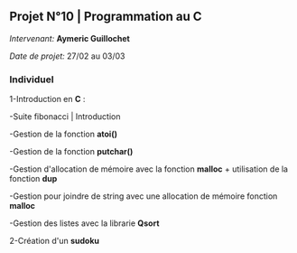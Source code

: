 ##  Projet N°10 | Programmation au C
*Intervenant:* **Aymeric Guillochet**

*Date de projet:*  27/02 au 03/03

### Individuel
1-Introduction en **C** :

-Suite fibonacci | Introduction

-Gestion de la fonction **atoi()**

-Gestion de la fonction **putchar()**

-Gestion d'allocation de mémoire avec la fonction **malloc** + utilisation de la fonction **dup**

-Gestion pour joindre de string avec une allocation de mémoire fonction **malloc**

-Gestion des listes avec la librarie **Qsort** 

2-Création d'un **sudoku**